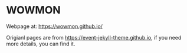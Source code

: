 # WOWMON

Webpage at: https://wowmon.github.io/

Origianl pages are from  https://event-jekyll-theme.github.io, if you need more details, you can find it.
